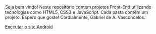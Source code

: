 Seja bem vindo! Neste repositório contém projetos Front-End
utilizando tecnologias como HTML5, CSS3 e JavaScript. Cada pasta contém um projeto. 
Espero que goste! 
Cordialmente,
Gabriel de A. Vasconcelos.

<a href="https://gabealbuquerque.github.io/html-css/android-guanabara/android.html" target='_blank'>Executar o site Android</a>